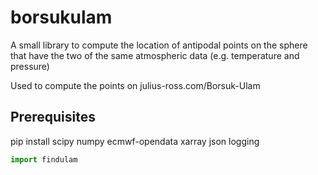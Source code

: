 # borsukulam

A small library to compute the location of antipodal points on the sphere that have the two of the same atmospheric data (e.g. temperature and pressure)

Used to compute the points on julius-ross.com/Borsuk-Ulam

## Prerequisites

pip install scipy numpy ecmwf-opendata xarray json logging

```python
import findulam
